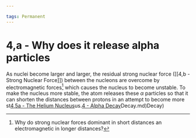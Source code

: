```yaml
---

tags: Permanent
---
```

# 4,a - Why does it release alpha particles
 
 As nuclei become larger and larger, the residual strong nuclear force ([[4,b - Strong Nuclear Force]]) between the nucleons are overcome by electromagnetic forces[^1] which causes the nucleus to become unstable. To make the nucleus more stable, the atom releases these $\alpha$ particles so that it can shorten the distances between protons in an attempt to become more st[4,5a - The Helium Nucleus](4,5a%20-%20The%20Helium%20Nucleus.md)us.[4 - Alpha Decay](4%20-%20Alpha%20Decay.md)Decay.md)Decay)

[^1]: Why do strong nuclear forces dominant in short distances an electromagnetic in longer distances?